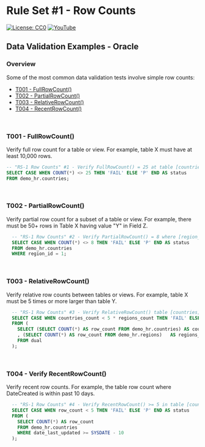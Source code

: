 # Rule Set #1 - Row Counts
[![License: CC0](https://img.shields.io/badge/License-CC0-red)](LICENSE "Creative Commons Zero License by DataResearchLabs (effectively = Public Domain")
[![YouTube](https://img.shields.io/badge/YouTube-DataResearchLabs-brightgreen)](http://www.DataResearchLabs.com)
## Data Validation Examples - Oracle

### Overview
Some of the most common data validation tests involve simple row counts:
* <a href="#T001">T001 - FullRowCount()</a>
* <a href="#T002">T002 - PartialRowCount()</a>
* <a href="#T003">T003 - RelativeRowCount()</a>
* <a href="#T004">T004 - RecentRowCount()</a>
<br>

<a id="TOO1" class="anchor" href="#T001" aria-hidden="true"> </a>
### T001 - FullRowCount()
  Verify full row count for a table or view.  For example, table X must have at least 10,000 rows.
  ```sql
  -- "RS-1 Row Counts" #1 - Verify FullRowCount() = 25 at table [countries]
  SELECT CASE WHEN COUNT(*) <> 25 THEN 'FAIL' ELSE 'P' END AS status 
  FROM demo_hr.countries;
  ```
<br>


<a id="TOO2" class="anchor" href="#T002" aria-hidden="true"> </a>
### T002 - PartialRowCount()
Verify partial row count for a subset of a table or view.  For example, there must be 50+ rows in Table X having value "Y" in Field Z.
```sql
  -- "RS-1 Row Counts" #2 - Verify PartialRowCount() = 8 where [region_id] = 1 (Europe) in table [countries]
  SELECT CASE WHEN COUNT(*) <> 8 THEN 'FAIL' ELSE 'P' END AS status   
  FROM demo_hr.countries
  WHERE region_id = 1;
```
<br>


<a id="TOO3" class="anchor" href="#T003" aria-hidden="true"> </a>
### T003 - RelativeRowCount()
Verify relative row counts between tables or views.  For example, table X must be 5 times or more larger than table Y.
```sql
  -- "RS-1 Row Counts" #3 - Verify RelativeRowCount() table [countries] row count >= 5x table [regions] row count
  SELECT CASE WHEN countries_count < 5 * regions_count THEN 'FAIL' ELSE 'P' END AS status
  FROM (
    SELECT (SELECT COUNT(*) AS row_count FROM demo_hr.countries) AS countries_count 
    , (SELECT COUNT(*) AS row_count FROM demo_hr.regions)   AS regions_count
    FROM dual
  );
```
<br>


<a id="TOO4" class="anchor" href="#T004" aria-hidden="true"> </a>
### T004 - Verify RecentRowCount()
Verify recent row counts.  For example, the table row count where DateCreated is within past 10 days.
```sql
  -- "RS-1 Row Counts" #4 - Verify RecentRowCount() >= 5 in table [countries] where [date_last_updated] in past
  SELECT CASE WHEN row_count < 5 THEN 'FAIL' ELSE 'P' END AS status
  FROM (
    SELECT COUNT(*) AS row_count 
    FROM demo_hr.countries
    WHERE date_last_updated >= SYSDATE - 10
  );
```



